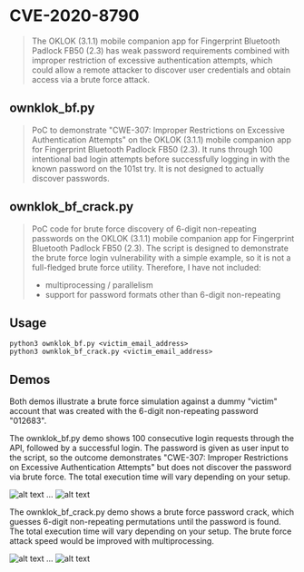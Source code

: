 # CVE-2020-8790
>The OKLOK (3.1.1) mobile companion app for Fingerprint Bluetooth Padlock FB50 (2.3) has weak password requirements combined with improper restriction of excessive authentication attempts, which could allow a remote attacker to discover user credentials and obtain access via a brute force attack.

## ownklok_bf.py
>PoC to demonstrate "CWE-307: Improper Restrictions on Excessive Authentication Attempts" on the OKLOK (3.1.1) mobile companion app for Fingerprint Bluetooth Padlock FB50 (2.3). It runs through 100 intentional bad login attempts before successfully logging in with the known password on the 101st try. It is not designed to actually discover passwords. 

## ownklok_bf_crack.py
>PoC code for brute force discovery of 6-digit non-repeating passwords on the OKLOK (3.1.1) mobile companion app for Fingerprint Bluetooth Padlock FB50 (2.3). The script is designed to demonstrate the brute force login vulnerability with a simple example, so it is not a full-fledged brute force utility. Therefore, I have not included:
>- multiprocessing / parallelism
>- support for password formats other than 6-digit non-repeating

## Usage
```python3 ownklok_bf.py <victim_email_address>``` <br/>
```python3 ownklok_bf_crack.py <victim_email_address>```

## Demos
Both demos illustrate a brute force simulation against a dummy "victim" account that was created with the 6-digit non-repeating password "012683". 

The ownklok_bf.py demo shows 100 consecutive login requests through the API, followed by a successful login. The password is given as user input to the script, so the outcome demonstrates "CWE-307: Improper Restrictions on Excessive Authentication Attempts" but does not discover the password via brute force. The total execution time will vary depending on your setup. 

![alt text](../screenshots/ownklok_bf_demo.png)
...
![alt text](../screenshots/ownklok_bf_demo_(cont.).png)

The ownklok_bf_crack.py demo shows a brute force password crack, which guesses 6-digit non-repeating permutations until the password is found. The total execution time will vary depending on your setup. The brute force attack speed would be improved with multiprocessing.

![alt text](../screenshots/ownklok_bf_crack_demo.png)
...
![alt text](../screenshots/ownklok_bf_crack_demo_(cont.).png)
